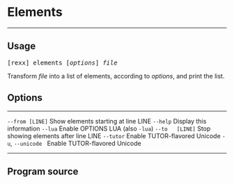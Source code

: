 Elements
========

------

Usage
-----

<pre>
[rexx] elements [<em>options</em>] <em>file</em>
</pre>

Transform *file* into a list of elements, according to
*options*, and print the list.

Options
-------

----------------------------- ------------------------------
`--from [LINE]`               Show elements starting at line LINE
`--help`                      Display this information
`--lua`                       Enable OPTIONS LUA (also `-lua`)
`--to   [LINE]`               Stop showing elements after line LINE
`--tutor`                     Enable TUTOR-flavored Unicode
`-u`, `--unicode`&nbsp;&nbsp; Enable TUTOR-flavored Unicode
----------------------------- ------------------------------

Program source
--------------

~~~rexx {source=../../../bin/elements.rex}
~~~
